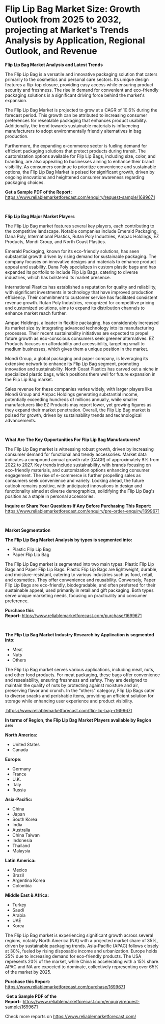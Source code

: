 <p><h1>Flip Lip Bag Market Size: Growth Outlook from 2025 to 2032, projecting at Market's Trends Analysis by Application, Regional Outlook, and Revenue</h1></p><p><strong>Flip Lip Bag Market Analysis and Latest Trends</strong></p>
<p><p>The Flip Lip Bag is a versatile and innovative packaging solution that caters primarily to the cosmetics and personal care sectors. Its unique design features a flip-top closure, providing easy access while ensuring product security and freshness. The rise in demand for convenient and eco-friendly packaging solutions is a significant driving force behind the market's expansion.</p><p>The Flip Lip Bag Market is projected to grow at a CAGR of 10.6% during the forecast period. This growth can be attributed to increasing consumer preferences for resealable packaging that enhances product usability. Additionally, the trend towards sustainable materials is influencing manufacturers to adopt environmentally friendly alternatives in bag production. </p><p>Furthermore, the expanding e-commerce sector is fueling demand for efficient packaging solutions that protect products during transit. The customization options available for Flip Lip Bags, including size, color, and branding, are also appealing to businesses aiming to enhance their brand visibility. As consumers continue to prioritize convenience and sustainable options, the Flip Lip Bag Market is poised for significant growth, driven by ongoing innovations and heightened consumer awareness regarding packaging choices.</p></p>
<p><strong>Get a Sample PDF of the Report:&nbsp;</strong> <a href="https://www.reliablemarketforecast.com/enquiry/request-sample/1699671?utm_campaign=1110&utm_medium=2&utm_source=Github&utm_content=ia&utm_term=09012025&utm_id=flip-lip-bag">https://www.reliablemarketforecast.com/enquiry/request-sample/1699671</a></p>
<p>&nbsp;</p>
<p><strong>Flip Lip Bag Major Market Players</strong></p>
<p><p>The Flip Lip Bag market features several key players, each contributing to the competitive landscape. Notable companies include Emerald Packaging, Dana Poly, International Plastics, Rutan Poly Industries, Ampac Holdings, EZ Products, Mondi Group, and North Coast Plastics.</p><p>Emerald Packaging, known for its eco-friendly solutions, has seen substantial growth driven by rising demand for sustainable packaging. The company focuses on innovative designs and materials to enhance product appeal and usability. Dana Poly specializes in custom plastic bags and has expanded its portfolio to include Flip Lip Bags, catering to diverse industries, which has bolstered its market presence.</p><p>International Plastics has established a reputation for quality and reliability, with significant investments in technology that have improved production efficiency. Their commitment to customer service has facilitated consistent revenue growth. Rutan Poly Industries, recognized for competitive pricing and customized solutions, aims to expand its distribution channels to enhance market reach further.</p><p>Ampac Holdings, a leader in flexible packaging, has considerably increased its market size by integrating advanced technology into its manufacturing processes. Their recent sustainability initiatives are expected to propel future growth as eco-conscious consumers seek greener alternatives. EZ Products focuses on affordability and accessibility, targeting small to medium businesses, which gives them a unique position in the market.</p><p>Mondi Group, a global packaging and paper company, is leveraging its extensive network to enhance its Flip Lip Bag segment, promoting innovation and sustainability. North Coast Plastics has carved out a niche in specialized plastic bags, which positions them well for future expansion in the Flip Lip Bag market.</p><p>Sales revenue for these companies varies widely, with larger players like Mondi Group and Ampac Holdings generating substantial income, potentially exceeding hundreds of millions annually, while smaller manufacturers like EZ Products may report lower, yet growing figures as they expand their market penetration. Overall, the Flip Lip Bag market is poised for growth, driven by sustainability trends and technological advancements.</p></p>
<p>&nbsp;</p>
<p><strong>What Are The Key Opportunities For Flip Lip Bag Manufacturers?</strong></p>
<p><p>The Flip Lip Bag market is witnessing robust growth, driven by increasing consumer demand for functional and trendy accessories. Market data indicates a compound annual growth rate (CAGR) of approximately 8% from 2022 to 2027. Key trends include sustainability, with brands focusing on eco-friendly materials, and customization options enhancing consumer engagement. The rise of e-commerce is further propelling sales as consumers seek convenience and variety. Looking ahead, the future outlook remains positive, with anticipated innovations in design and functionality aimed at diverse demographics, solidifying the Flip Lip Bag's position as a staple in personal accessories.</p></p>
<p><strong>Inquire or Share Your Questions If Any Before Purchasing This Report:</strong> <a href="https://www.reliablemarketforecast.com/enquiry/pre-order-enquiry/1699671?utm_campaign=1110&utm_medium=2&utm_source=Github&utm_content=ia&utm_term=09012025&utm_id=flip-lip-bag">https://www.reliablemarketforecast.com/enquiry/pre-order-enquiry/1699671</a></p>
<p>&nbsp;</p>
<p><strong>Market Segmentation</strong></p>
<p><strong>The Flip Lip Bag Market Analysis by types is segmented into:</strong></p>
<p><ul><li>Plastic Flip Lip Bag</li><li>Paper Flip Lip Bag</li></ul></p>
<p><p>The Flip Lip Bag market is segmented into two main types: Plastic Flip Lip Bags and Paper Flip Lip Bags. Plastic Flip Lip Bags are lightweight, durable, and moisture-resistant, catering to various industries such as food, retail, and cosmetics. They offer convenience and reusability. Conversely, Paper Flip Lip Bags are eco-friendly, biodegradable, and often preferred for their sustainable appeal, used primarily in retail and gift packaging. Both types serve unique marketing needs, focusing on practicality and consumer preference.</p></p>
<p><strong>Purchase this Report:&nbsp;</strong><a href="https://www.reliablemarketforecast.com/purchase/1699671?utm_campaign=1110&utm_medium=2&utm_source=Github&utm_content=ia&utm_term=09012025&utm_id=flip-lip-bag">https://www.reliablemarketforecast.com/purchase/1699671</a></p>
<p>&nbsp;</p>
<p><strong>The Flip Lip Bag Market Industry Research by Application is segmented into:</strong></p>
<p><ul><li>Meat</li><li>Nuts</li><li>Others</li></ul></p>
<p><p>The Flip Lip Bag market serves various applications, including meat, nuts, and other food products. For meat packaging, these bags offer convenience and resealability, ensuring freshness and safety. They are designed to maintain the quality of nuts by protecting against moisture and air, preserving flavor and crunch. In the "others" category, Flip Lip Bags cater to diverse snacks and perishable items, providing an efficient solution for storage while enhancing user experience and product visibility.</p></p>
<p><a href="https://www.reliablemarketforecast.com/flip-lip-bag-r1699671?utm_campaign=1110&utm_medium=2&utm_source=Github&utm_content=ia&utm_term=09012025&utm_id=flip-lip-bag">&nbsp;https://www.reliablemarketforecast.com/flip-lip-bag-r1699671</a></p>
<p><strong>In terms of Region, the Flip Lip Bag Market Players available by Region are:</strong></p>
<p>
    <p> <strong> North America: </strong>
        <ul>
            <li>United States</li>
            <li>Canada</li>
        </ul>
        </p> 
    <p> <strong> Europe: </strong>
        <ul>
            <li>Germany</li>
            <li>France</li>
            <li>U.K.</li>
            <li>Italy</li>
            <li>Russia</li>
        </ul>
        </p> 
    <p> <strong> Asia-Pacific: </strong>
        <ul>
            <li>China</li>
            <li>Japan</li>
            <li>South Korea</li>
            <li>India</li>
            <li>Australia</li>
            <li>China Taiwan</li>
            <li>Indonesia</li>
            <li>Thailand</li>
            <li>Malaysia</li>
        </ul>
        </p> 
    <p> <strong> Latin America: </strong>
        <ul>
            <li>Mexico</li>
            <li>Brazil</li>
            <li>Argentina Korea</li>
            <li>Colombia</li>
        </ul>
        </p> 
    <p> <strong> Middle East & Africa: </strong>
        <ul>
            <li>Turkey</li>
            <li>Saudi</li>
            <li>Arabia</li>
            <li>UAE</li>
            <li>Korea</li>
        </ul>
    </p>
    </p>
<p><p>The Flip Lip Bag market is experiencing significant growth across several regions, notably North America (NA) with a projected market share of 35%, driven by sustainable packaging trends. Asia-Pacific (APAC) follows closely at 30%, fueled by rising disposable income and urbanization. Europe holds 25% due to increasing demand for eco-friendly products. The USA represents 20% of the market, while China is accelerating with a 15% share. APAC and NA are expected to dominate, collectively representing over 65% of the market by 2025.</p></p>
<p><strong>Purchase this Report: </strong><a href="https://www.reliablemarketforecast.com/purchase/1699671?utm_campaign=1110&utm_medium=2&utm_source=Github&utm_content=ia&utm_term=09012025&utm_id=flip-lip-bag">https://www.reliablemarketforecast.com/purchase/1699671</a></p>
<p>&nbsp;<strong>Get a Sample PDF of the Report:&nbsp;&nbsp;</strong><a href="https://www.reliablemarketforecast.com/enquiry/request-sample/1699671?utm_campaign=1110&utm_medium=2&utm_source=Github&utm_content=ia&utm_term=09012025&utm_id=flip-lip-bag">https://www.reliablemarketforecast.com/enquiry/request-sample/1699671</a></p>
<p><strong></strong></p>
<p>Check more reports on <a href="https://www.reliablemarketforecast.com/?utm_campaign=1110&utm_medium=2&utm_source=Github&utm_content=ia&utm_term=09012025&utm_id=flip-lip-bag">https://www.reliablemarketforecast.com/</a></p>